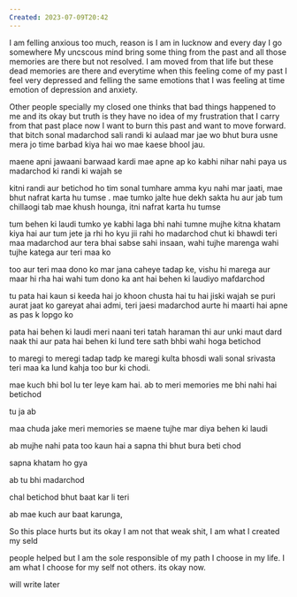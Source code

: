 ```yaml
---
Created: 2023-07-09T20:42
---
```

I am felling anxious too much, reason is I am in lucknow and every day I go somewhere My uncscous mind bring some thing from the past and all those memories are there but not resolved. I am moved from that life but these dead memories are there and everytime when this feeling come of my past I feel very depressed and felling the same emotions that I was feeling at time emotion of depression and anxiety.

Other people specially my closed one thinks that bad things happened to me and its okay but truth is they have no idea of my frustration that I carry from that past place now I want to burn this past and want to move forward. that bitch sonal madarchod sali randi ki aulaad mar jae wo bhut bura usne mera jo time barbad kiya hai wo mae kaese bhool jau.

maene apni jawaani barwaad kardi mae apne ap ko kabhi nihar nahi paya us madarchod ki randi ki wajah se

kitni randi aur betichod ho tim sonal tumhare amma kyu nahi mar jaati, mae bhut nafrat karta hu tumse . mae tumko jalte hue dekh sakta hu aur jab tum chillaogi tab mae khush hounga, itni nafrat karta hu tumse

tum behen ki laudi tumko ye kabhi laga bhi nahi tumne mujhe kitna khatam kiya hai aur tum jete ja rhi ho kyu jii rahi ho madarchod chut ki bhawdi teri maa madarchod aur tera bhai sabse sahi insaan, wahi tujhe marenga wahi tujhe katega aur teri maa ko

too aur teri maa dono ko mar jana caheye tadap ke, vishu hi marega aur maar hi rha hai wahi tum dono ka ant hai behen ki laudiyo mafdarchod

tu pata hai kaun si keeda hai jo khoon chusta hai tu hai jiski wajah se puri aurat jaat ko gareyat ahai admi, teri jaesi madarchod aurte hi maarti hai apne as pas k lopgo ko

pata hai behen ki laudi meri naani teri tatah haraman thi aur unki maut dard naak thi aur pata hai behen ki lund tere sath bhbi wahi hoga betichod

to maregi to meregi tadap tadp ke maregi kulta bhosdi wali sonal srivasta teri maa ka lund kahja too bur ki chodi.

mae kuch bhi bol lu ter leye kam hai. ab to meri memories me bhi nahi hai betichod

tu ja ab

maa chuda jake meri memories se maene tujhe mar diya behen ki laudi

ab mujhe nahi pata too kaun hai a sapna thi bhut bura beti chod

sapna khatam ho gya

ab tu bhi madarchod

chal betichod bhut baat kar li teri

ab mae kuch aur baat karunga,

So this place hurts but its okay I am not that weak shit, I am what I created my seld

people helped but I am the sole responsible of my path I choose in my life. I am what I choose for my self not others. its okay now.

will write later